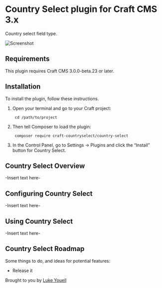 # Country Select plugin for Craft CMS 3.x

Country select field type.

![Screenshot](resources/img/plugin-logo.png)

## Requirements

This plugin requires Craft CMS 3.0.0-beta.23 or later.

## Installation

To install the plugin, follow these instructions.

1. Open your terminal and go to your Craft project:

        cd /path/to/project

2. Then tell Composer to load the plugin:

        composer require craft-countryselect/country-select

3. In the Control Panel, go to Settings → Plugins and click the “Install” button for Country Select.

## Country Select Overview

-Insert text here-

## Configuring Country Select

-Insert text here-

## Using Country Select

-Insert text here-

## Country Select Roadmap

Some things to do, and ideas for potential features:

* Release it

Brought to you by [Luke Youell](https://github.com/lukeyouell)
